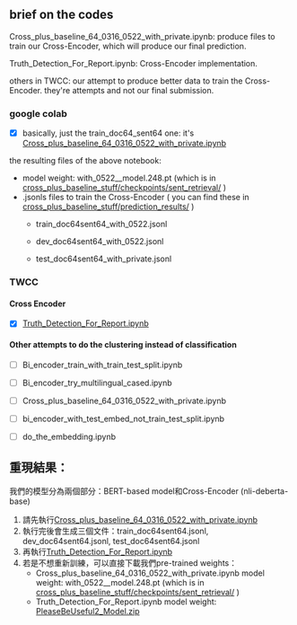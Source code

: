 
## brief on the codes

Cross_plus_baseline_64_0316_0522_with_private.ipynb: produce files to train our Cross-Encoder, which will produce our final prediction.

Truth_Detection_For_Report.ipynb: Cross-Encoder implementation.

others in TWCC: our attempt to produce better data to train the Cross-Encoder. they're attempts and not our final submission.

### google colab

- [x] basically, just the train_doc64_sent64 one: it's [Cross_plus_baseline_64_0316_0522_with_private.ipynb](https://github.com/Kelvinthedrugger/AI-Cup-2023-Spring-Fact-Check-Comp/blob/master/notebooks/Cross_plus_baseline_64_0316_0522_with_private.ipynb)

the resulting files of the above notebook:
* model weight: with_0522__model.248.pt (which is in [cross_plus_baseline_stuff/checkpoints/sent_retrieval/](https://drive.google.com/drive/folders/1-CcS70WlE96ArDEHCxrqNHXiNEXG7TT7?usp=sharing) )
* .jsonls files to train the Cross-Encoder ( you can find these in [cross_plus_baseline_stuff/prediction_results/](https://drive.google.com/drive/u/1/folders/1-HQC9UzEYcyM5VbSxBJqONawmVW6D20l) )
    * train_doc64sent64_with_0522.jsonl

    * dev_doc64sent64_with_0522.jsonl

    * test_doc64sent64_with_private.jsonl


### TWCC

#### Cross Encoder

- [x] [Truth_Detection_For_Report.ipynb](https://github.com/Kelvinthedrugger/AI-Cup-2023-Spring-Fact-Check-Comp/blob/master/notebooks/TWCC/Truth_Detection_For_Report.ipynb)

#### Other attempts to do the clustering instead of classification

- [ ] Bi_encoder_train_with_train_test_split.ipynb

- [ ] Bi_encoder_try_multilingual_cased.ipynb

- [ ] Cross_plus_baseline_64_0316_0522_with_private.ipynb 

- [ ] bi_encoder_with_test_embed_not_train_test_split.ipynb

- [ ] do_the_embedding.ipynb

## 重現結果：

我們的模型分為兩個部分：BERT-based model和Cross-Encoder (nli-deberta-base)

1. 請先執行[Cross_plus_baseline_64_0316_0522_with_private.ipynb](https://github.com/Kelvinthedrugger/AI-Cup-2023-Spring-Fact-Check-Comp/blob/master/notebooks/Cross_plus_baseline_64_0316_0522_with_private.ipynb)
2. 執行完後會生成三個文件：train_doc64sent64.jsonl, dev_doc64sent64.jsonl, test_doc64sent64.jsonl
3. 再執行[Truth_Detection_For_Report.ipynb](https://github.com/Kelvinthedrugger/AI-Cup-2023-Spring-Fact-Check-Comp/blob/master/notebooks/TWCC/Truth_Detection_For_Report.ipynb)
4. 若是不想重新訓練，可以直接下載我們pre-trained weights：
   * Cross_plus_baseline_64_0316_0522_with_private.ipynb model weight: with_0522__model.248.pt (which is in [cross_plus_baseline_stuff/checkpoints/sent_retrieval/](https://drive.google.com/drive/folders/1-CcS70WlE96ArDEHCxrqNHXiNEXG7TT7?usp=sharing) )
   * Truth_Detection_For_Report.ipynb model weight: [PleaseBeUseful2_Model.zip](https://drive.google.com/u/4/uc?id=1-eOGzJj5wDhC2qDv8XIoCo79AL3-QJ94&export=download)
